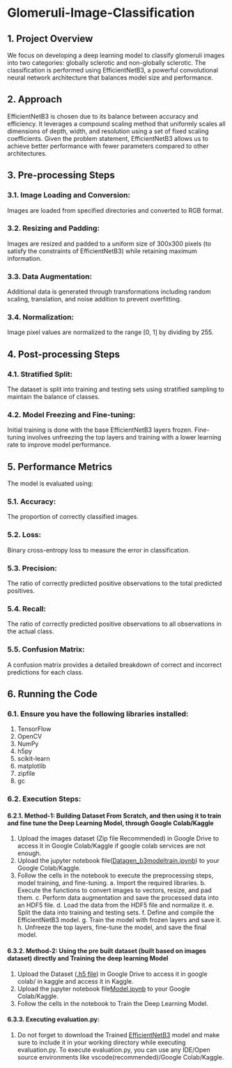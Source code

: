 # Glomeruli-Image-Classification
## 1. Project Overview
We focus on developing a deep learning model to classify glomeruli images into two categories: globally sclerotic and non-globally sclerotic. The classification is performed using EfficientNetB3, a powerful convolutional neural network architecture that balances model size and performance.

## 2. Approach
EfficientNetB3 is chosen due to its balance between accuracy and efficiency. It leverages a compound scaling method that uniformly scales all dimensions of depth, width, and resolution using a set of fixed scaling coefficients. Given the problem statement, EfficientNetB3 allows us to achieve better performance with fewer parameters compared to other architectures.

## 3. Pre-processing Steps
### 3.1. Image Loading and Conversion:
Images are loaded from specified directories and converted to RGB format.
### 3.2. Resizing and Padding:
Images are resized and padded to a uniform size of 300x300 pixels (to satisfy the constraints of EfficientNetB3) while retaining maximum information.
### 3.3. Data Augmentation:
Additional data is generated through transformations including random scaling, translation, and noise addition to prevent overfitting.
### 3.4. Normalization: 
Image pixel values are normalized to the range [0, 1] by dividing by 255.

## 4. Post-processing Steps
### 4.1. Stratified Split:
The dataset is split into training and testing sets using stratified sampling to maintain the balance of classes.
### 4.2. Model Freezing and Fine-tuning:
Initial training is done with the base EfficientNetB3 layers frozen.
Fine-tuning involves unfreezing the top layers and training with a lower learning rate to improve model performance.

## 5. Performance Metrics
The model is evaluated using:
### 5.1. Accuracy: 
The proportion of correctly classified images.
### 5.2. Loss: 
Binary cross-entropy loss to measure the error in classification.
### 5.3. Precision: 
The ratio of correctly predicted positive observations to the total predicted positives.
### 5.4. Recall: 
The ratio of correctly predicted positive observations to all observations in the actual class.
### 5.5. Confusion Matrix:
A confusion matrix provides a detailed breakdown of correct and incorrect predictions for each class.

## 6. Running the Code
### 6.1. Ensure you have the following libraries installed:
1. TensorFlow
2. OpenCV
3. NumPy
4. h5py
5. scikit-learn
6. matplotlib
7. zipfile
8. gc
### 6.2. Execution Steps:
#### 6.2.1. Method-1: Building Dataset From Scratch, and then using it to train and fine tune the Deep Learning Model, through Google Colab/Kaggle
1. Upload the images dataset (Zip file Recommended) in Google Drive to access it in Google Colab/Kaggle if google colab services are not enough.
2. Upload the jupyter notebook file([Datagen_b3modeltrain.ipynb](Datagen_b3modeltrain.ipynb)) to your Google Colab/Kaggle.
3. Follow the cells in the notebook to execute the preprocessing steps, model training, and fine-tuning.
a. Import the required libraries.
b. Execute the functions to convert images to vectors, resize, and pad them.
c. Perform data augmentation and save the processed data into an HDF5 file.
d. Load the data from the HDF5 file and normalize it.
e. Split the data into training and testing sets.
f. Define and compile the EfficientNetB3 model.
g. Train the model with frozen layers and save it.
h. Unfreeze the top layers, fine-tune the model, and save the final model.
#### 6.3.2. Method-2: Using the pre built dataset (built based on images dataset) directly and Training the deep learning Model
1. Upload the Dataset (<a href = "https://www.kaggle.com/datasets/gaddamakhilreddy/preprocessed-glomeruli-dataset">.h5 file</a>) in Google Drive to access it in google colab/ in kaggle and access it in Kaggle.
2. Upload the jupyter notebook file[Model.ipynb](Model.ipynb) to your Google Colab/Kaggle.
3. Follow the cells in the notebook to Train the Deep Learning Model.
#### 6.3.3. Executing evaluation.py:
1. Do not forget to download the Trained <a href="https://drive.google.com/file/d/11uOJ0DyONX64G1vd6b6q56f3MEC1FQXR/view?usp=sharing">EfficientNetB3</a> model and make sure to include it in your working directory while executing evaluation.py. To execute evaluation.py, you can use any IDE/Open source environments like vscode(recommended)/Google Colab/Kaggle.
